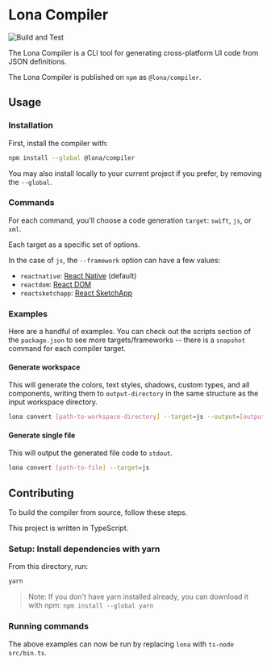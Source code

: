 # Lona Compiler

![Build and Test](https://github.com/Lona/compiler/workflows/Build%20and%20Test/badge.svg)

The Lona Compiler is a CLI tool for generating cross-platform UI code from JSON definitions.

The Lona Compiler is published on `npm` as `@lona/compiler`.

## Usage

### Installation

First, install the compiler with:

```bash
npm install --global @lona/compiler
```

You may also install locally to your current project if you prefer, by removing the `--global`.

### Commands

For each command, you'll choose a code generation `target`: `swift`, `js`, or `xml`.

Each target as a specific set of options.

In the case of `js`, the `--framework` option can have a few values:

- `reactnative`: [React Native](https://facebook.github.io/react-native/) (default)
- `reactdom`: [React DOM](https://reactjs.org)
- `reactsketchapp`: [React SketchApp](http://airbnb.io/react-sketchapp/)

### Examples

Here are a handful of examples. You can check out the scripts section of the `package.json` to see more targets/frameworks -- there is a `snapshot` command for each compiler target.

#### Generate workspace

This will generate the colors, text styles, shadows, custom types, and all components, writing them to `output-directory` in the same structure as the input workspace directory.

```bash
lona convert [path-to-workspace-directory] --target=js --output=[output-directory]
```

#### Generate single file

This will output the generated file code to `stdout`.

```bash
lona convert [path-to-file] --target=js
```

## Contributing

To build the compiler from source, follow these steps.

This project is written in TypeScript.

### Setup: Install dependencies with yarn

From this directory, run:

```bash
yarn
```

> Note: If you don't have yarn installed already, you can download it with npm: `npm install --global yarn`

### Running commands

The above examples can now be run by replacing `lona` with `ts-node src/bin.ts`.
